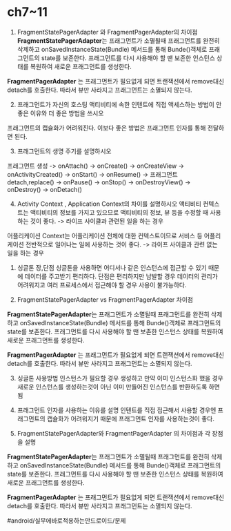 # ch7~11
1. FragmentStatePagerAdapter 와 FragmentPagerAdapter의 차이점
**FragmentStatePagerAdapter**는 프래그먼트가 소멸될때 프래그먼트를 완전히 삭제하고 onSavedInstanceState(Bundle) 메서드를 통해 Bunde()객체로 프래그먼트의 state를 보존한다. 프래그먼트를 다시 사용해야 할 땐 보존한 인스턴스 상태를 복원하여 새로운 프래그먼트를 생성한다.

**FragmentPagerAdapter** 는 프래그먼트가 필요없게 되면 트랜잭션에서 remove대신 detach를 호출한다. 따라서 뷰만 사라지고 프래그먼트는 소멸되지 않는다.



2. 프래그먼트가 자신의 호스팅 액티비티에 속한 인텐트에 직접 액세스하는 방법이 안 좋은 이유와 더 좋은 방법을 쓰시오

프래그먼트의 캡슐화가 어려워진다.  이보다 좋은 방법은 프래그먼트 인자를 통해 전달하면 된다. 

3. 프래그먼트의 생명 주기를 설명하시오

프래그먼트 생성 -> onAttach() -> onCreate() -> onCreateView -> onActivityCreated() -> onStart() -> onResume() -> 프래그먼트 detach,replace() -> onPause() -> onStop() -> onDestroyView() -> onDestroy() -> onDetach()


4. Activity Context , Application Context의 차이를 설명하시오
액티비티 컨텍스트는 액티비티의 정보를 가지고 있으므로 액티비티의 정보, 뷰 등을 수정할 때 사용하는 것이 좋다.  -> 라이프 사이클과 관련된 일을 하는 경우

어플리케이션 Context는 어플리케이션 전체에 대한 컨텍스트이므로 서비스 등 어플리케이션 전반적으로 일어나는 일에 사용하는 것이 좋다. -> 라이프 사이클과 관련 없는 일을 하는 경우

1. 싱글톤 장,단점
싱글톤을 사용하면 어디서나 같은 인스턴스에 접근할 수 있기 때문에 데이터를 주고받기 편리하다. 단점은 편리하지만 남발할 경우 데이터의 관리가 어려워지고 여러 프로세스에서 접근해야 할 경우 사용이 불가능하다.

2. FragmentStatePagerAdapter vs FragmentPagerAdapter 차이점

**FragmentStatePagerAdapter**는 프래그먼트가 소멸될때 프래그먼트를 완전히 삭제하고 onSavedInstanceState(Bundle) 메서드를 통해 Bunde()객체로 프래그먼트의 state를 보존한다. 프래그먼트를 다시 사용해야 할 땐 보존한 인스턴스 상태를 복원하여 새로운 프래그먼트를 생성한다.

**FragmentPagerAdapter** 는 프래그먼트가 필요없게 되면 트랜잭션에서 remove대신 detach를 호출한다. 따라서 뷰만 사라지고 프래그먼트는 소멸되지 않는다.

3. 싱글톤 사용방법
인스턴스가 필요할 경우 생성하고 만약 이미 인스턴스화 했을 경우 새로운 인스턴스를 생성하는것이 아닌 이미 만들어진 인스턴스를 반환하도록 하면 됨



1. 프래그먼트 인자를 사용하는 이유를 설명
인텐트를 직접 접근해서 사용할 경우엔 프래그먼트의 캡슐화가 어려워지기 때문에 프래그먼트 인자를 사용하는것이 좋다.

2. FragmentStatePagerAdapter와 FragmentPagerAdapter 의 차이점과 각 장점을 설명

**FragmentStatePagerAdapter**는 프래그먼트가 소멸될때 프래그먼트를 완전히 삭제하고 onSavedInstanceState(Bundle) 메서드를 통해 Bunde()객체로 프래그먼트의 state를 보존한다. 프래그먼트를 다시 사용해야 할 땐 보존한 인스턴스 상태를 복원하여 새로운 프래그먼트를 생성한다.

**FragmentPagerAdapter** 는 프래그먼트가 필요없게 되면 트랜잭션에서 remove대신 detach를 호출한다. 따라서 뷰만 사라지고 프래그먼트는 소멸되지 않는다.



#android/실무에바로적용하는안드로이드/문제
